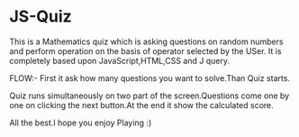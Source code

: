 # JS-Quiz

This is a Mathematics quiz which is asking questions on random numbers and perform operation on the basis of operator selected by the USer.
It is completely based upon JavaScript,HTML,CSS and J query.

FLOW:- First it ask how many questions you want to solve.Than Quiz starts.

Quiz runs simultaneously on two part of the screen.Questions come one by one on clicking the next button.At the end it show the calculated score.

All the best.I hope you enjoy Playing :)
